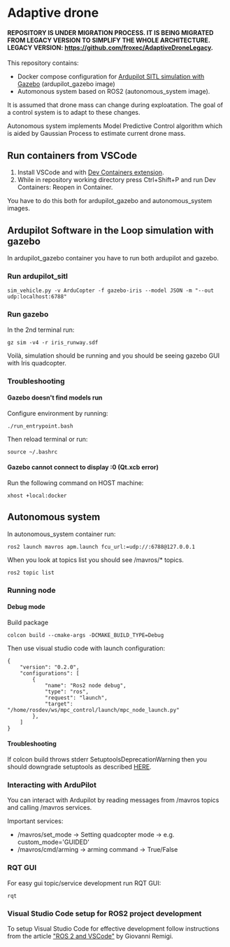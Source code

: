 # Adaptive drone

#### REPOSITORY IS UNDER MIGRATION PROCESS. IT IS BEING MIGRATED FROM LEGACY VERSION TO SIMPLIFY THE WHOLE ARCHITECTURE. LEGACY VERSION: https://github.com/froxec/AdaptiveDroneLegacy.

This repository contains:

- Docker compose configuration for [Ardupilot SITL simulation with Gazebo](https://ardupilot.org/dev/docs/sitl-with-gazebo.html) (ardupilot_gazebo image)
- Automonous system based on ROS2 (autonomous_system image).

It is assumed that drone mass can change during exploatation. The goal of a control system is to adapt to these changes.

Autonomous system implements Model Predictive Control algorithm which is aided by Gaussian Process to estimate current drone mass.

## Run containers from VSCode

1. Install VSCode and with [Dev Containers extension](https://marketplace.visualstudio.com/items?itemName=ms-vscode-remote.remote-containers).
2. While in repository working directory press Ctrl+Shift+P and run Dev Containers: Reopen in Container.

You have to do this both for ardupilot_gazebo and autonomous_system images.

## Ardupilot Software in the Loop simulation with gazebo

In ardupilot_gazebo container you have to run both ardupilot and gazebo.

### Run ardupilot_sitl

```
sim_vehicle.py -v ArduCopter -f gazebo-iris --model JSON -m "--out udp:localhost:6788"
```

### Run gazebo

In the 2nd terminal run:

```
gz sim -v4 -r iris_runway.sdf
```

Voilà, simulation should be running and you should be seeing gazebo GUI with Iris quadcopter.

### Troubleshooting

#### Gazebo doesn't find models run

Configure environment by running:

```
./run_entrypoint.bash
```

Then reload terminal or run:

```
source ~/.bashrc
```

#### Gazebo cannot connect to display :0 (Qt.xcb error)

Run the following command on HOST machine:

```
xhost +local:docker
```

## Autonomous system

In autonomous_system container run:

```
ros2 launch mavros apm.launch fcu_url:=udp://:6788@127.0.0.1
```

When you look at topics list you should see /mavros/\* topics.

```
ros2 topic list
```

### Running node

#### Debug mode

Build package

```
colcon build --cmake-args -DCMAKE_BUILD_TYPE=Debug
```

Then use visual studio code with launch configuration:

```
{
    "version": "0.2.0",
    "configurations": [
        {
            "name": "Ros2 node debug",
            "type": "ros",
            "request": "launch",
            "target": "/home/rosdev/ws/mpc_control/launch/mpc_node_launch.py"
        },
    ]
}
```

#### Troubleshooting

If colcon build throws stderr SetuptoolsDeprecationWarning then you should downgrade setuptools as described [HERE](https://answers.ros.org/question/396439/setuptoolsdeprecationwarning-setuppy-install-is-deprecated-use-build-and-pip-and-other-standards-based-tools/).

### Interacting with ArduPilot

You can interact with Ardupilot by reading messages from /mavros topics and calling /mavros services.

Important services:

- /mavros/set_mode -> Setting quadcopter mode -> e.g. custom_mode='GUIDED'
- /mavros/cmd/arming -> arming command -> True/False

### RQT GUI

For easy gui topic/service development run RQT GUI:

```
rqt
```

### Visual Studio Code setup for ROS2 project development

To setup Visual Studio Code for effective development follow instructions from the article ["ROS 2 and VSCode"](https://picknik.ai/vscode/docker/ros2/2024/01/23/ROS2-and-VSCode.html) by Giovanni Remigi.
